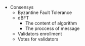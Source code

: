 - Consensys
	- Byzantine Fault Tolerance
	- dBFT 
		- The content of algorithm
		- The proccess of message
	- Validators enrollment 
	- Votes for validators